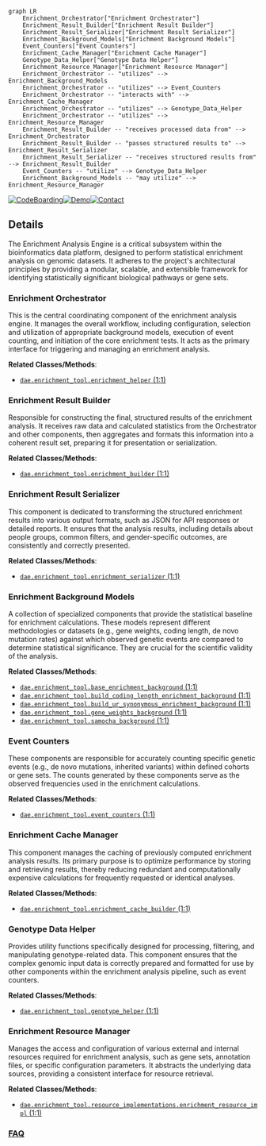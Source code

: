 ```mermaid
graph LR
    Enrichment_Orchestrator["Enrichment Orchestrator"]
    Enrichment_Result_Builder["Enrichment Result Builder"]
    Enrichment_Result_Serializer["Enrichment Result Serializer"]
    Enrichment_Background_Models["Enrichment Background Models"]
    Event_Counters["Event Counters"]
    Enrichment_Cache_Manager["Enrichment Cache Manager"]
    Genotype_Data_Helper["Genotype Data Helper"]
    Enrichment_Resource_Manager["Enrichment Resource Manager"]
    Enrichment_Orchestrator -- "utilizes" --> Enrichment_Background_Models
    Enrichment_Orchestrator -- "utilizes" --> Event_Counters
    Enrichment_Orchestrator -- "interacts with" --> Enrichment_Cache_Manager
    Enrichment_Orchestrator -- "utilizes" --> Genotype_Data_Helper
    Enrichment_Orchestrator -- "utilizes" --> Enrichment_Resource_Manager
    Enrichment_Result_Builder -- "receives processed data from" --> Enrichment_Orchestrator
    Enrichment_Result_Builder -- "passes structured results to" --> Enrichment_Result_Serializer
    Enrichment_Result_Serializer -- "receives structured results from" --> Enrichment_Result_Builder
    Event_Counters -- "utilize" --> Genotype_Data_Helper
    Enrichment_Background_Models -- "may utilize" --> Enrichment_Resource_Manager
```

[![CodeBoarding](https://img.shields.io/badge/Generated%20by-CodeBoarding-9cf?style=flat-square)](https://github.com/CodeBoarding/CodeBoarding)[![Demo](https://img.shields.io/badge/Try%20our-Demo-blue?style=flat-square)](https://www.codeboarding.org/demo)[![Contact](https://img.shields.io/badge/Contact%20us%20-%20contact@codeboarding.org-lightgrey?style=flat-square)](mailto:contact@codeboarding.org)

## Details

The Enrichment Analysis Engine is a critical subsystem within the bioinformatics data platform, designed to perform statistical enrichment analysis on genomic datasets. It adheres to the project's architectural principles by providing a modular, scalable, and extensible framework for identifying statistically significant biological pathways or gene sets.

### Enrichment Orchestrator
This is the central coordinating component of the enrichment analysis engine. It manages the overall workflow, including configuration, selection and utilization of appropriate background models, execution of event counting, and initiation of the core enrichment tests. It acts as the primary interface for triggering and managing an enrichment analysis.


**Related Classes/Methods**:

- <a href="https://github.com/iossifovlab/gpf/dae/dae/enrichment_tool/enrichment_helper.py#L1-L1" target="_blank" rel="noopener noreferrer">`dae.enrichment_tool.enrichment_helper` (1:1)</a>


### Enrichment Result Builder
Responsible for constructing the final, structured results of the enrichment analysis. It receives raw data and calculated statistics from the Orchestrator and other components, then aggregates and formats this information into a coherent result set, preparing it for presentation or serialization.


**Related Classes/Methods**:

- <a href="https://github.com/iossifovlab/gpf/dae/dae/enrichment_tool/enrichment_builder.py#L1-L1" target="_blank" rel="noopener noreferrer">`dae.enrichment_tool.enrichment_builder` (1:1)</a>


### Enrichment Result Serializer
This component is dedicated to transforming the structured enrichment results into various output formats, such as JSON for API responses or detailed reports. It ensures that the analysis results, including details about people groups, common filters, and gender-specific outcomes, are consistently and correctly presented.


**Related Classes/Methods**:

- <a href="https://github.com/iossifovlab/gpf/dae/dae/enrichment_tool/enrichment_serializer.py#L1-L1" target="_blank" rel="noopener noreferrer">`dae.enrichment_tool.enrichment_serializer` (1:1)</a>


### Enrichment Background Models
A collection of specialized components that provide the statistical baseline for enrichment calculations. These models represent different methodologies or datasets (e.g., gene weights, coding length, de novo mutation rates) against which observed genetic events are compared to determine statistical significance. They are crucial for the scientific validity of the analysis.


**Related Classes/Methods**:

- <a href="https://github.com/iossifovlab/gpf/dae/dae/enrichment_tool/base_enrichment_background.py#L1-L1" target="_blank" rel="noopener noreferrer">`dae.enrichment_tool.base_enrichment_background` (1:1)</a>
- <a href="https://github.com/iossifovlab/gpf/dae/dae/enrichment_tool/build_coding_length_enrichment_background.py#L1-L1" target="_blank" rel="noopener noreferrer">`dae.enrichment_tool.build_coding_length_enrichment_background` (1:1)</a>
- <a href="https://github.com/iossifovlab/gpf/dae/dae/enrichment_tool/build_ur_synonymous_enrichment_background.py#L1-L1" target="_blank" rel="noopener noreferrer">`dae.enrichment_tool.build_ur_synonymous_enrichment_background` (1:1)</a>
- <a href="https://github.com/iossifovlab/gpf/dae/dae/enrichment_tool/gene_weights_background.py#L1-L1" target="_blank" rel="noopener noreferrer">`dae.enrichment_tool.gene_weights_background` (1:1)</a>
- <a href="https://github.com/iossifovlab/gpf/dae/dae/enrichment_tool/samocha_background.py#L1-L1" target="_blank" rel="noopener noreferrer">`dae.enrichment_tool.samocha_background` (1:1)</a>


### Event Counters
These components are responsible for accurately counting specific genetic events (e.g., de novo mutations, inherited variants) within defined cohorts or gene sets. The counts generated by these components serve as the observed frequencies used in the enrichment calculations.


**Related Classes/Methods**:

- <a href="https://github.com/iossifovlab/gpf/dae/dae/enrichment_tool/event_counters.py#L1-L1" target="_blank" rel="noopener noreferrer">`dae.enrichment_tool.event_counters` (1:1)</a>


### Enrichment Cache Manager
This component manages the caching of previously computed enrichment analysis results. Its primary purpose is to optimize performance by storing and retrieving results, thereby reducing redundant and computationally expensive calculations for frequently requested or identical analyses.


**Related Classes/Methods**:

- <a href="https://github.com/iossifovlab/gpf/dae/dae/enrichment_tool/enrichment_cache_builder.py#L1-L1" target="_blank" rel="noopener noreferrer">`dae.enrichment_tool.enrichment_cache_builder` (1:1)</a>


### Genotype Data Helper
Provides utility functions specifically designed for processing, filtering, and manipulating genotype-related data. This component ensures that the complex genomic input data is correctly prepared and formatted for use by other components within the enrichment analysis pipeline, such as event counters.


**Related Classes/Methods**:

- <a href="https://github.com/iossifovlab/gpf/dae/dae/enrichment_tool/genotype_helper.py#L1-L1" target="_blank" rel="noopener noreferrer">`dae.enrichment_tool.genotype_helper` (1:1)</a>


### Enrichment Resource Manager
Manages the access and configuration of various external and internal resources required for enrichment analysis, such as gene sets, annotation files, or specific configuration parameters. It abstracts the underlying data sources, providing a consistent interface for resource retrieval.


**Related Classes/Methods**:

- <a href="https://github.com/iossifovlab/gpf/dae/dae/enrichment_tool/resource_implementations/enrichment_resource_impl.py#L1-L1" target="_blank" rel="noopener noreferrer">`dae.enrichment_tool.resource_implementations.enrichment_resource_impl` (1:1)</a>




### [FAQ](https://github.com/CodeBoarding/GeneratedOnBoardings/tree/main?tab=readme-ov-file#faq)